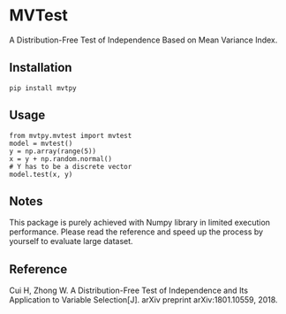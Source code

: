 # MVTest
A Distribution-Free Test of Independence Based on Mean Variance Index.

## Installation

    pip install mvtpy
    
## Usage

    from mvtpy.mvtest import mvtest
    model = mvtest()
    y = np.array(range(5))
    x = y + np.random.normal()
    # Y has to be a discrete vector
    model.test(x, y)
    
## Notes

This package is purely achieved with Numpy library in limited execution performance. Please read the reference and speed up the process by yourself to evaluate large dataset.

## Reference

Cui H, Zhong W. A Distribution-Free Test of Independence and Its Application to Variable Selection[J]. arXiv preprint arXiv:1801.10559, 2018.

